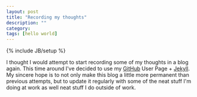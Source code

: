 ```yaml
---
layout: post
title: "Recording my thoughts"
description: ""
category: 
tags: [hello world]
---
```

{% include JB/setup %}

I thought I would attempt to start recording some of my thoughts in a blog
again.  This time around I've decided to use my [GitHub](http://github.com)
User Page + [Jekyll](http://jekyllbootstrap.com/).  My sincere hope is to
not only make this blog a little more permanent than previous attempts, but
to update it regularly with some of the neat stuff I'm doing at work as well
neat stuff I do outside of work.
